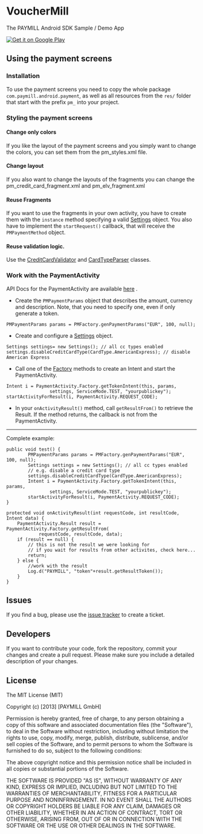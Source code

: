 # VoucherMill
The PAYMILL Android SDK Sample / Demo App

<a href="https://play.google.com/store/apps/details?id=com.paymill.android.samples.vouchermill">
  <img alt="Get it on Google Play"
       src="https://developer.android.com/images/brand/en_generic_rgb_wo_45.png" />
</a>

## Using the payment screens


### Installation


To use the payment screens you need to copy the whole package `com.paymill.android.payment`, as well as all resources from the `res/` folder that start with the prefix `pm_` into your project.

### Styling the payment screens


#### Change only colors
If you like the layout of the payment screens and you simply want to change the colors, you can set them from the pm_styles.xml file.
#### Change layout
If you also want to change the layouts of the fragments you can change the pm_credit_card_fragment.xml and pm_elv_fragment.xml
#### Reuse Fragments
If you want to use the fragments in your own activity, you have to create them with the `instance` method specifying a valid [Settings](http://paymill.github.io/paymill-android/docs/samples/vouchermill/reference/com/paymill/android/payment/PaymentActivity.Settings.html) object. You also have to implement the `startRequest()` callback, that will receive the `PMPaymentMethod` object.
#### Reuse validation logic.
Use the [CreditCardValidator](http://paymill.github.io/paymill-android/docs/samples/vouchermill/reference/com/paymill/android/payment/CreditCardValidator.html) and [CardTypeParser](http://paymill.github.io/paymill-android/docs/samples/vouchermill/reference/com/paymill/android/payment/CardTypeParser) classes.

### Work with the PaymentActivity


API Docs for the PaymentActivity are available [here](http://paymill.github.io/paymill-android/docs/samples/vouchermill/) .

- Create the `PMPaymentParams` object that describes the amount, currency and description. Note, that you need to specify one, even if only generate a token.

```
PMPaymentParams params = PMFactory.genPaymentParams("EUR", 100, null);
```

- Create and configure a [Settings](http://paymill.github.io/paymill-android/docs/samples/vouchermill/reference/com/paymill/android/payment/PaymentActivity.Settings.html) object.

```
Settings settings= new Settings(); // all cc types enabled
settings.disableCreditCardType(CardType.AmericanExpress); // disable American Express
```
- Call one of the [Factory](http://paymill.github.io/paymill-android/docs/samples/vouchermill/reference/com/paymill/android/payment/PaymentActivity.Factory.html) methods to create an Intent and start the PaymentActivity.

```
Intent i = PaymentActivity.Factory.getTokenIntent(this, params,
				settings, ServiceMode.TEST, "yourpublickey");
startActivityForResult(i, PaymentActivity.REQUEST_CODE);
```

- In your `onActivityResult()` method, call `getResultFrom()` to retrieve the Result. If the method returns, the callback is not from the PaymentActivity.
___
Complete example:

```
public void test() {
		PMPaymentParams params = PMFactory.genPaymentParams("EUR", 100, null);
		Settings settings = new Settings(); // all cc types enabled
		// e.g. disable a credit card type
		settings.disableCreditCardType(CardType.AmericanExpress); 
		Intent i = PaymentActivity.Factory.getTokenIntent(this, params,
				settings, ServiceMode.TEST, "yourpublickey");
		startActivityForResult(i, PaymentActivity.REQUEST_CODE);
}

protected void onActivityResult(int requestCode, int resultCode, Intent data) {
	PaymentActivity.Result result = PaymentActivity.Factory.getResultFrom(
			requestCode, resultCode, data);
	if (result == null) {
		// this is not the result we were looking for
		// if you wait for results from other activites, check here...
		return;
	} else {
		//work with the result
		Log.d("PAYMILL", "token"+result.getResultToken());
	}
}
```



## Issues


If you find a bug, please use the [issue tracker](https://github.com/paymill/paymill-android/issues) to create a ticket.

## Developers


If you want to contribute your code, fork the repository, commit your changes and create a pull request. Please make sure you include a detailed description of your changes.


## License

The MIT License (MIT)

Copyright (c) [2013] [PAYMILL GmbH]

Permission is hereby granted, free of charge, to any person obtaining a copy of
this software and associated documentation files (the "Software"), to deal in
the Software without restriction, including without limitation the rights to
use, copy, modify, merge, publish, distribute, sublicense, and/or sell copies of
the Software, and to permit persons to whom the Software is furnished to do so,
subject to the following conditions:

The above copyright notice and this permission notice shall be included in all
copies or substantial portions of the Software.

THE SOFTWARE IS PROVIDED "AS IS", WITHOUT WARRANTY OF ANY KIND, EXPRESS OR
IMPLIED, INCLUDING BUT NOT LIMITED TO THE WARRANTIES OF MERCHANTABILITY, FITNESS
FOR A PARTICULAR PURPOSE AND NONINFRINGEMENT. IN NO EVENT SHALL THE AUTHORS OR
COPYRIGHT HOLDERS BE LIABLE FOR ANY CLAIM, DAMAGES OR OTHER LIABILITY, WHETHER
IN AN ACTION OF CONTRACT, TORT OR OTHERWISE, ARISING FROM, OUT OF OR IN
CONNECTION WITH THE SOFTWARE OR THE USE OR OTHER DEALINGS IN THE SOFTWARE.

